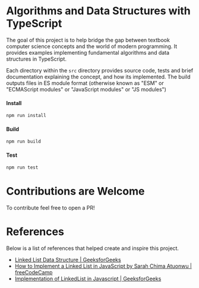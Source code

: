 # Algorithms and Data Structures with TypeScript

The goal of this project is to help bridge the gap between textbook computer science concepts and the world of modern programming. It provides examples implementing fundamental algorithms and data structures in TypeScript.

Each directory within the `src` directory provides source code, tests and brief documentation explaining the concept, and how its implemented. The build outputs files in ES module format (otherwise known as "ESM" or "ECMAScript modules" or "JavaScript modules" or "JS modules")

#### Install

```bash
npm run install
```

#### Build

```bash
npm run build
```

#### Test

```bash
npm run test
```

# Contributions are Welcome

To contribute feel free to open a PR!

# References

Below is a list of references that helped create and inspire this project.

- [Linked List Data Structure | GeeksforGeeks](https://www.geeksforgeeks.org/data-structures/linked-list/?ref=lbp)
- [How to Implement a Linked List in JavaScript by Sarah Chima Atuonwu | freeCodeCamp](https://www.freecodecamp.org/news/implementing-a-linked-list-in-javascript/)
- [Implementation of LinkedList in Javascript | GeeksforGeeks](https://www.geeksforgeeks.org/implementation-linkedlist-javascript/)
